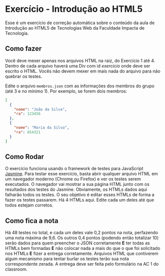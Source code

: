 # Exercício - Introdução ao HTML5

Esse é um exercício de correção automática sobre o conteúdo da aula de Introdução ao HTML5 de Tecnologias Web da Faculdade Impacta de Tecnologia.

## Como fazer

Você deve mexer apenas nos arquivos HTML na raiz, do Exercício 1 até 4. Dentro de cada arquivo haverá uma Div com id _exercicio_ onde deve ser escrito o HTML. Vocês não devem mexer em mais nada do arquivo para não quebrar os testes.

Edite o arquivo `membros.json` com as informações dos membros do grupo (até 3 e no mínimo 1). Por exemplo, se forem dois membros:

```json
[
  {
    "nome": "João da Silva",
    "ra": 123456
  },
  {
    "nome": "Maria da Silva",
    "ra": 654321
  }
]
```

## Como Rodar

O exercício funciona usando o framework de testes para JavaScript [Jasmine](https://jasmine.github.io).
Para testar esse exercício, basta abrir qualquer arquivo HTML em um navegador moderno (Chrome ou Firefox) e ver os testes serem executados.
O navegador vai mostrar a sua página HTML junto com os resultados dos testes do Jasmine.
Obviamente, os HTMLs dados aqui falharão todos os testes. O seu objetivo é editar esses HTMLs de forma a fazer os testes passarem.
Há 4 HTMLs aqui. Edite cada um deles até que todos estejam corretos.

## Como fica a nota

Há 48 testes no total, e cada um deles vale 0,2 pontos na nota, perfazendo uma nota máxima de 9,6.
Os outros 0,4 pontos (podendo então totalizar 10) serão dados para quem preencher o JSON corretamente **E** ter todas as HTMLs bem formadas **E** não colocar nada a mais do que o que foi solicitado nos HTMLs **E** fizer a entrega corretamente.
Arquivos HTML que contiverem algum mecanismo para tentar burlar os testes terão sua nota correspondente zerada.
A entrega deve ser feita pelo formulário na AC 1 do classroom.